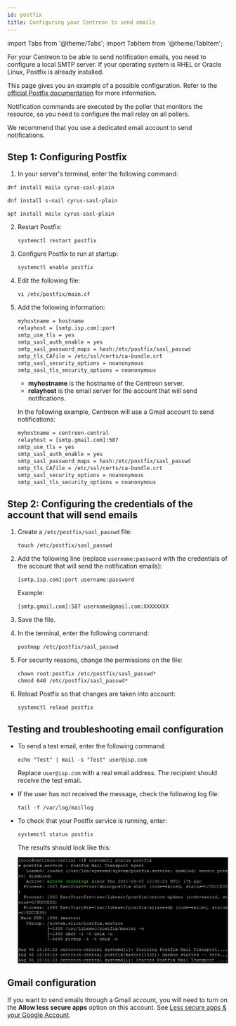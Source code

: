 ```yaml
---
id: postfix
title: Configuring your Centreon to send emails
---
```


import Tabs from '@theme/Tabs';
import TabItem from '@theme/TabItem';

For your Centreon to be able to send notification emails, you need to configure a local SMTP server. If your operating system is RHEL or Oracle Linux, Postfix is already installed. 

This page gives you an example of a possible configuration. Refer to the [official Postfix documentation](http://www.postfix.org/BASIC_CONFIGURATION_README) for more information.

Notification commands are executed by the poller that monitors the resource, so you need to configure the mail relay on all pollers.

We recommend that you use a dedicated email account to send notifications.

## Step 1: Configuring Postfix

1. In your server's terminal, enter the following command:

<Tabs groupId="sync">
<TabItem value="Alma / RHEL / Oracle Linux 8" label="Alma / RHEL / Oracle Linux 8">

``` shell
dnf install mailx cyrus-sasl-plain
```

</TabItem>
<TabItem value="Alma / RHEL / Oracle Linux 9" label="Alma / RHEL / Oracle Linux 9">

``` shell
dnf install s-nail cyrus-sasl-plain
```

</TabItem>
<TabItem value="Debian 11 & 12" label="Debian 11 & 12">

``` shell
apt install mailx cyrus-sasl-plain
```

</TabItem>
</Tabs>

2. Restart Postfix:

    ```
    systemctl restart postfix
    ```

3. Configure Postfix to run at startup:

    ```
    systemctl enable postfix
    ```

4. Edit the following file:

    ```
    vi /etc/postfix/main.cf
    ```

5. Add the following information:

    ```
    myhostname = hostname
    relayhost = [smtp.isp.com]:port
    smtp_use_tls = yes
    smtp_sasl_auth_enable = yes
    smtp_sasl_password_maps = hash:/etc/postfix/sasl_passwd
    smtp_tls_CAfile = /etc/ssl/certs/ca-bundle.crt
    smtp_sasl_security_options = noanonymous
    smtp_sasl_tls_security_options = noanonymous
    ```
    
    - **myhostname** is the hostname of the Centreon server.
    - **relayhost** is the email server for the account that will send notifications.

    In the following example, Centreon will use a Gmail account to send notifications:

    ```
    myhostname = centreon-central
    relayhost = [smtp.gmail.com]:587
    smtp_use_tls = yes
    smtp_sasl_auth_enable = yes
    smtp_sasl_password_maps = hash:/etc/postfix/sasl_passwd
    smtp_tls_CAfile = /etc/ssl/certs/ca-bundle.crt
    smtp_sasl_security_options = noanonymous
    smtp_sasl_tls_security_options = noanonymous
    ```

## Step 2: Configuring the credentials of the account that will send emails

1. Create a `/etc/postfix/sasl_passwd` file:

    ```
    touch /etc/postfix/sasl_passwd
    ```

2. Add the following line (replace `username:password` with the credentials of the account that will send the notification emails):

    ```
    [smtp.isp.com]:port username:password
    ```

    Example:

    ```
    [smtp.gmail.com]:587 username@gmail.com:XXXXXXXX
    ```

3. Save the file.

3. In the terminal, enter the following command: 

    ```
    postmap /etc/postfix/sasl_passwd
    ```

4. For security reasons, change the permissions on the file:

    ```
    chown root:postfix /etc/postfix/sasl_passwd*
    chmod 640 /etc/postfix/sasl_passwd*
    ```

3. Reload Postfix so that changes are taken into account:

    ```
    systemctl reload postfix
    ```

## Testing and troubleshooting email configuration

- To send a test email, enter the following command:

    ```
    echo "Test" | mail -s "Test" user@isp.com
    ```

    Replace `user@isp.com` with a real email address. The recipient should receive the test email.

- If the user has not received the message, check the following log file:

    ```
    tail -f /var/log/maillog
    ```

- To check that your Postfix service is running, enter:

    ```
    systemctl status postfix
    ```

    The results should look like this:

    ![image](../assets/administration/postfix-status.png)

## Gmail configuration

If you want to send emails through a Gmail account, you will need to turn on the **Allow less secure apps** option on this account. See [Less secure apps & your Google Account](https://support.google.com/accounts/answer/6010255).
